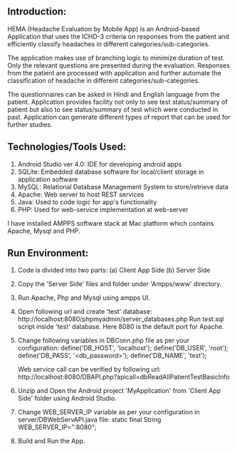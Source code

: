 Introduction:
-------------
HEMA (Headache Evaluation by Mobile App) is an Android-based Application that uses the ICHD-3 criteria on responses from the patient and efficiently classify headaches in different categories/sub-categories. 

The application makes use of branching logic to minimize duration of test.  Only the relevant questions are presented during the evaluation. Responses from the patient are processed with application and further automate the classification of headache in different categories/sub-categories. 

The questionnaires can be asked in Hindi and English language from the patient. Application provides facility not only to see test status/summary of patient but also to see status/summary of test which were conducted in past. Application can generate different types of report that can be used for further studies.


Technologies/Tools Used:
----------------------
1. Android Studio ver 4.0: IDE for developing android apps
2. SQLite: Embedded database software for local/client storage in application software
3. MySQL: Relational Database Management System to store/retrieve data
4. Apache: Web server to host REST services
5. Java: Used to code logic for app's functionality
6. PHP: Used for web-service implementation at web-server

I have installed AMPPS software stack at Mac platform which contains Apache, Mysql and PHP. 


Run Environment:
----------------
1. Code is divided into two parts:
	(a) Client App Side
	(b) Server Side
2. Copy the 'Server Side' files and folder under 'Ampps/www' directory.
3. Run Apache, Php and Mysql using ampps UI.
4. Open following url and create 'test' database:
	http://localhost:8080/phpmyadmin/server_databases.php
   Run test.sql script inside 'test' database. Here 8080 is the default port for Apache.
5. Change following variables in DBConn.php file as per your configuration:
	define('DB_HOST', 'localhost');
	define('DB_USER', 'root');
	define('DB_PASS', '<db_password>');
	define('DB_NAME', 'test');

   Web service call can be verified by following url:
	http://localhost:8080/DBAPI.php?apicall=dbReadAllPatientTestBasicInfo

6. Unzip and Open the Android project 'MyApplication' from 'Client App Side' folder using Android Studio.
7. Change WEB_SERVER_IP variable as per your configuration in server/DBWebServAPI.java file:
    static final String WEB_SERVER_IP="<IP>:8080";
8. Build and Run the App.
